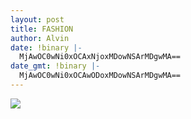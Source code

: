 ```yaml
---
layout: post
title: FASHION
author: Alvin
date: !binary |-
  MjAwOC0wNi0xOCAxNjoxMDowNSArMDgwMA==
date_gmt: !binary |-
  MjAwOC0wNi0xOCAwODoxMDowNSArMDgwMA==
---
```

<a href="http://www.douban.com/photos/photo/102975384/"><img src="http://otho.douban.com/view/photo/photo/public/p102078134.jpg" /> </a>
